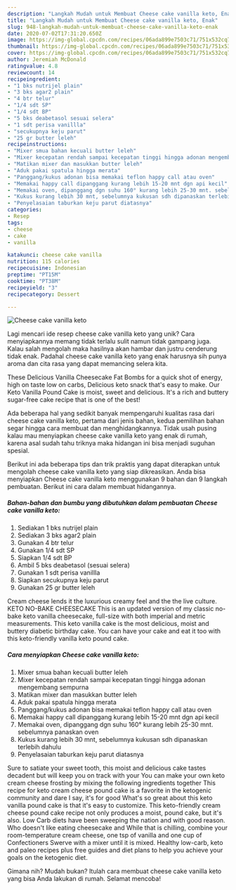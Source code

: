 ```yaml
---
description: "Langkah Mudah untuk Membuat Cheese cake vanilla keto, Enak"
title: "Langkah Mudah untuk Membuat Cheese cake vanilla keto, Enak"
slug: 948-langkah-mudah-untuk-membuat-cheese-cake-vanilla-keto-enak
date: 2020-07-02T17:31:20.650Z
image: https://img-global.cpcdn.com/recipes/06ada899e7503c71/751x532cq70/cheese-cake-vanilla-keto-foto-resep-utama.jpg
thumbnail: https://img-global.cpcdn.com/recipes/06ada899e7503c71/751x532cq70/cheese-cake-vanilla-keto-foto-resep-utama.jpg
cover: https://img-global.cpcdn.com/recipes/06ada899e7503c71/751x532cq70/cheese-cake-vanilla-keto-foto-resep-utama.jpg
author: Jeremiah McDonald
ratingvalue: 4.8
reviewcount: 14
recipeingredient:
- "1 bks nutrijel plain"
- "3 bks agar2 plain"
- "4 btr telur"
- "1/4 sdt SP"
- "1/4 sdt BP"
- "5 bks deabetasol sesuai selera"
- "1 sdt perisa vanillla"
- "secukupnya keju parut"
- "25 gr butter leleh"
recipeinstructions:
- "Mixer smua bahan kecuali butter leleh"
- "Mixer kecepatan rendah sampai kecepatan tinggi hingga adonan mengembang sempurna"
- "Matikan mixer dan masukkan butter leleh"
- "Aduk pakai spatula hingga merata"
- "Panggang/kukus adonan bisa memakai teflon happy call atau oven"
- "Memakai happy call dipanggang kurang lebih 15-20 mnt dgn api kecil"
- "Memakai oven, dipanggang dgn suhu 160° kurang lebih 25-30 mnt. sebelumnya panaskan oven"
- "Kukus kurang lebih 30 mnt, sebelumnya kukusan sdh dipanaskan terlebih dahulu"
- "Penyelasaian taburkan keju parut diatasnya"
categories:
- Resep
tags:
- cheese
- cake
- vanilla

katakunci: cheese cake vanilla 
nutrition: 115 calories
recipecuisine: Indonesian
preptime: "PT15M"
cooktime: "PT38M"
recipeyield: "3"
recipecategory: Dessert

---
```



![Cheese cake vanilla keto](https://img-global.cpcdn.com/recipes/06ada899e7503c71/751x532cq70/cheese-cake-vanilla-keto-foto-resep-utama.jpg)

Lagi mencari ide resep cheese cake vanilla keto yang unik? Cara menyiapkannya memang tidak terlalu sulit namun tidak gampang juga. Kalau salah mengolah maka hasilnya akan hambar dan justru cenderung tidak enak. Padahal cheese cake vanilla keto yang enak harusnya sih punya aroma dan cita rasa yang dapat memancing selera kita.

These Delicious Vanilla Cheesecake Fat Bombs for a quick shot of energy, high on taste low on carbs, Delicious keto snack that&#39;s easy to make. Our Keto Vanilla Pound Cake is moist, sweet and delicious. It&#39;s a rich and buttery sugar-free cake recipe that is one of the best!

Ada beberapa hal yang sedikit banyak mempengaruhi kualitas rasa dari cheese cake vanilla keto, pertama dari jenis bahan, kedua pemilihan bahan segar hingga cara membuat dan menghidangkannya. Tidak usah pusing kalau mau menyiapkan cheese cake vanilla keto yang enak di rumah, karena asal sudah tahu triknya maka hidangan ini bisa menjadi suguhan spesial.


Berikut ini ada beberapa tips dan trik praktis yang dapat diterapkan untuk mengolah cheese cake vanilla keto yang siap dikreasikan. Anda bisa menyiapkan Cheese cake vanilla keto menggunakan 9 bahan dan 9 langkah pembuatan. Berikut ini cara dalam membuat hidangannya.

<!--inarticleads1-->

##### Bahan-bahan dan bumbu yang dibutuhkan dalam pembuatan Cheese cake vanilla keto:

1. Sediakan 1 bks nutrijel plain
1. Sediakan 3 bks agar2 plain
1. Gunakan 4 btr telur
1. Gunakan 1/4 sdt SP
1. Siapkan 1/4 sdt BP
1. Ambil 5 bks deabetasol (sesuai selera)
1. Gunakan 1 sdt perisa vanillla
1. Siapkan secukupnya keju parut
1. Gunakan 25 gr butter leleh


Cream cheese lends it the luxurious creamy feel and the the live culture. KETO NO-BAKE CHEESECAKE This is an updated version of my classic no-bake keto vanilla cheesecake, full-size with both imperial and metric measurements. This keto vanilla cake is the most delicious, moist and buttery diabetic birthday cake. You can have your cake and eat it too with this keto-friendly vanilla keto pound cake. 

<!--inarticleads2-->

##### Cara menyiapkan Cheese cake vanilla keto:

1. Mixer smua bahan kecuali butter leleh
1. Mixer kecepatan rendah sampai kecepatan tinggi hingga adonan mengembang sempurna
1. Matikan mixer dan masukkan butter leleh
1. Aduk pakai spatula hingga merata
1. Panggang/kukus adonan bisa memakai teflon happy call atau oven
1. Memakai happy call dipanggang kurang lebih 15-20 mnt dgn api kecil
1. Memakai oven, dipanggang dgn suhu 160° kurang lebih 25-30 mnt. sebelumnya panaskan oven
1. Kukus kurang lebih 30 mnt, sebelumnya kukusan sdh dipanaskan terlebih dahulu
1. Penyelasaian taburkan keju parut diatasnya


Sure to satiate your sweet tooth, this moist and delicious cake tastes decadent but will keep you on track with your You can make your own keto cream cheese frosting by mixing the following ingredients together This recipe for keto cream cheese pound cake is a favorite in the ketogenic community and dare I say, it&#39;s for good What&#39;s so great about this keto vanilla pound cake is that it&#39;s easy to customize. This keto-friendly cream cheese pound cake recipe not only produces a moist, pound cake, but it&#39;s also. Low Carb diets have been sweeping the nation and with good reason. Who doesn&#39;t like eating cheesecake and While that is chilling, combine your room-temperature cream cheese, one tsp of vanilla and one cup of Confectioners Swerve with a mixer until it is mixed. Healthy low-carb, keto and paleo recipes plus free guides and diet plans to help you achieve your goals on the ketogenic diet. 

Gimana nih? Mudah bukan? Itulah cara membuat cheese cake vanilla keto yang bisa Anda lakukan di rumah. Selamat mencoba!
